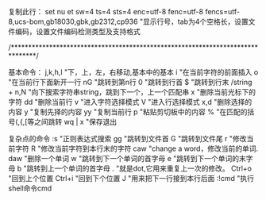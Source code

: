 复制此行：
set nu et sw=4 ts=4 sts=4 enc=utf-8 fenc=utf-8 fencs=utf-8,ucs-bom,gb18030,gbk,gb2312,cp936 
"显示行号，tab为4个空格长，设置文件编码，设置文件编码检测类型及支持格式

/*******************************************************************************/

基本命令：
j,k,h,l             "下，上，左，右移动,基本中的基本
i                   "在当前字符的前面插入
o                   "在当前行下面新开一行
nG                  "跳转到第n行
0                   "跳转到行首
$                   "跳转到行末
/string + n,N       "向下搜索字符串string，跳到下一个，上一个匹配串
x                   "删除当前光标下的字符
dd                  "删除当前行
v                   "进入字符选择模式
V                   "进入行选择模式
x,d                 "删除选择的内容
y                   "复制先择的内容
yy                  "复制当前行
p                   "粘贴剪切板中的内容
%                   "在匹配的括号(,{,[等之间跳转
wq | x              "保存退出

复杂点的命令
:s                  "正则表达式搜索
gg                  "跳转到文件首
G                   "跳转到文件尾
r                   "修改当前字符
R                   "修改当前字符到本行末的字符
caw                 "change a word，修改当前的单词.
daw                 "删除一个单词
w                   "跳转到下一个单词的首字母
e                   "跳转到下一个单词的末字母
b                   "跳转到上一个单词的首字母
.                   "就是dot,它用来重复上一次的修改。
Ctrl+o              "回到上个位置
Ctrl+i              "回到下个位置
J                   "用来把下一行接到本行后面
:!cmd               "执行shell命令cmd

